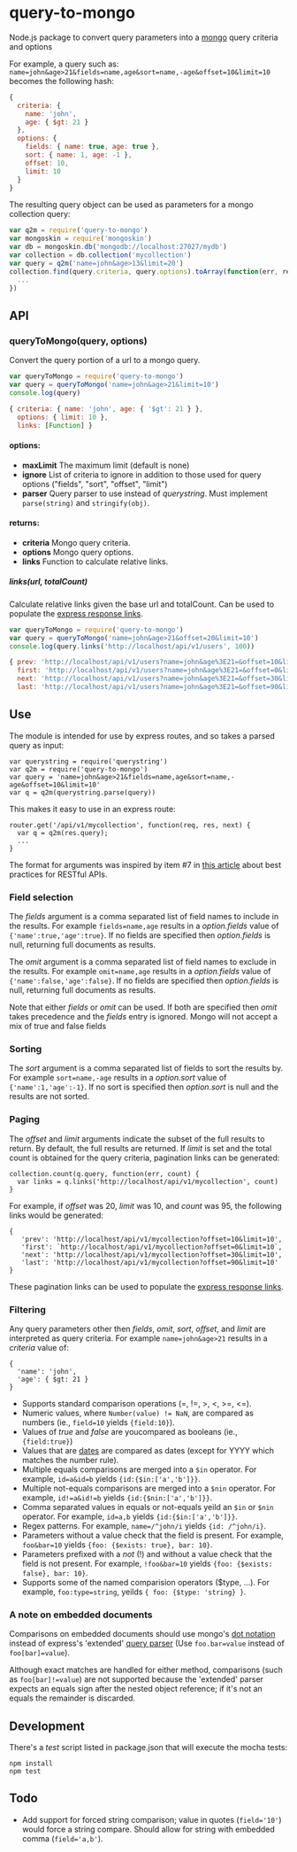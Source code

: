 # query-to-mongo
Node.js package to convert query parameters into a [mongo](https://www.mongodb.org) query criteria and options

For example, a query such as: `name=john&age>21&fields=name,age&sort=name,-age&offset=10&limit=10` becomes the following hash:
```javascript
{
  criteria: {
    name: 'john',
    age: { $gt: 21 }
  },
  options: {
    fields: { name: true, age: true },
    sort: { name: 1, age: -1 },
    offset: 10,
    limit: 10
  }
}
```
The resulting query object can be used as parameters for a mongo collection query:
```javascript
var q2m = require('query-to-mongo')
var mongoskin = require('mongoskin')
var db = mongoskin.db('mongodb://localhost:27027/mydb')
var collection = db.collection('mycollection')
var query = q2m('name=john&age>13&limit=20')
collection.find(query.criteria, query.options).toArray(function(err, results) {
  ...
})
```

## API
### queryToMongo(query, options)
Convert the query portion of a url to a mongo query.
```javascript
var queryToMongo = require('query-to-mongo')
var query = queryToMongo('name=john&age>21&limit=10')
console.log(query)
```
```javascript
{ criteria: { name: 'john', age: { '$gt': 21 } },
  options: { limit: 10 },
  links: [Function] }
```

#### options:
* **maxLimit** The maximum limit (default is none)
* **ignore** List of criteria to ignore in addition to those used for query options ("fields", "sort", "offset", "limit")
* **parser** Query parser to use instead of _querystring_. Must implement `parse(string)` and `stringify(obj)`.

#### returns:
* **criteria** Mongo query criteria.
* **options** Mongo query options.
* **links** Function to calculate relative links.

##### links(url, totalCount)
Calculate relative links given the base url and totalCount. Can be used to populate the [express response links](http://expressjs.com/4x/api.html#res.links).
```javascript
var queryToMongo = require('query-to-mongo')
var query = queryToMongo('name=john&age>21&offset=20&limit=10')
console.log(query.links('http://localhost/api/v1/users', 100))
```
```javascript
{ prev: 'http://localhost/api/v1/users?name=john&age%3E21=&offset=10&limit=10',
  first: 'http://localhost/api/v1/users?name=john&age%3E21=&offset=0&limit=10',
  next: 'http://localhost/api/v1/users?name=john&age%3E21=&offset=30&limit=10',
  last: 'http://localhost/api/v1/users?name=john&age%3E21=&offset=90&limit=10' }
```

## Use
The module is intended for use by express routes, and so takes a parsed query as input:
```
var querystring = require('querystring')
var q2m = require('query-to-mongo')
var query = 'name=john&age>21&fields=name,age&sort=name,-age&offset=10&limit=10'
var q = q2m(querystring.parse(query))
```
This makes it easy to use in an express route:
```
router.get('/api/v1/mycollection', function(req, res, next) {
  var q = q2m(res.query);
  ...
}
```

The format for arguments was inspired by item #7 in [this article](http://blog.mwaysolutions.com/2014/06/05/10-best-practices-for-better-restful-api/) about best practices for RESTful APIs.

### Field selection
The _fields_ argument is a comma separated list of field names to include in the results. For example `fields=name,age` results in a _option.fields_ value of `{'name':true,'age':true}`. If no fields are specified then _option.fields_ is null, returning full documents as results.

The _omit_ argument is a comma separated list of field names to exclude in the results. For example `omit=name,age` results in a _option.fields_ value of `{'name':false,'age':false}`. If no fields are specified then _option.fields_ is null, returning full documents as results.

Note that either _fields_ or _omit_ can be used.  If both are specified then _omit_ takes precedence and the _fields_ entry is ignored.  Mongo will not accept a mix of true and false fields
### Sorting
The _sort_ argument is a comma separated list of fields to sort the results by. For example `sort=name,-age` results in a _option.sort_ value of `{'name':1,'age':-1}`. If no sort is specified then _option.sort_ is null and the results are not sorted.

### Paging
The _offset_ and _limit_ arguments indicate the subset of the full results to return. By default, the full results are returned. If _limit_ is set and the total count is obtained for the query criteria, pagination links can be generated:
```
collection.count(q.query, function(err, count) {
  var links = q.links('http://localhost/api/v1/mycollection', count)
}
```
For example, if _offset_ was 20, _limit_ was 10, and _count_ was 95, the following links would be generated:
```
{
   'prev': 'http://localhost/api/v1/mycollection?offset=10&limit=10',
   'first': `http://localhost/api/v1/mycollection?offset=0&limit=10`,
   'next': 'http://localhost/api/v1/mycollection?offset=30&limit=10',
   'last': 'http://localhost/api/v1/mycollection?offset=90&limit=10'
}
```
These pagination links can be used to populate the [express response links](http://expressjs.com/4x/api.html#res.links).

### Filtering
Any query parameters other then _fields_, _omit_, _sort_, _offset_, and _limit_ are interpreted as query criteria. For example `name=john&age>21` results in a _criteria_ value of:
```
{
  'name': 'john',
  'age': { $gt: 21 }
}
```

* Supports standard comparison operations (=, !=, >, <, >=, <=).
* Numeric values, where `Number(value) != NaN`, are compared as numbers (ie., `field=10` yields `{field:10}`).
* Values of _true_ and _false_ are youcompared as booleans (ie., `{field:true}`)
* Values that are [dates](http://www.w3.org/TR/NOTE-datetime) are compared as dates (except for YYYY which matches the number rule).
* Multiple equals comparisons are merged into a `$in` operator. For example, `id=a&id=b` yields `{id:{$in:['a','b']}}`.
* Multiple not-equals comparisons are merged into a `$nin` operator. For example, `id!=a&id!=b` yields `{id:{$nin:['a','b']}}`.
* Comma separated values in equals or not-equals yeild an `$in` or `$nin` operator. For example, `id=a,b` yields `{id:{$in:['a','b']}}`.
* Regex patterns. For example, `name=/^john/i` yields `{id: /^john/i}`.
* Parameters without a value check that the field is present. For example, `foo&bar=10` yields `{foo: {$exists: true}, bar: 10}`.
* Parameters prefixed with a _not_ (!) and without a value check that the field is not present. For example, `!foo&bar=10` yields `{foo: {$exists: false}, bar: 10}`.
* Supports some of the named comparision operators ($type, ...).  For example, `foo:type=string`, yeilds `{ foo: {$type: 'string} }`.
### A note on embedded documents
Comparisons on embedded documents should use mongo's [dot notation](http://docs.mongodb.org/manual/reference/glossary/#term-dot-notation) instead of express's 'extended' [query parser](https://www.npmjs.com/package/qs) (Use `foo.bar=value` instead of `foo[bar]=value`).

Although exact matches are handled for either method, comparisons (such as `foo[bar]!=value`) are not supported because the 'extended' parser expects an equals sign after the nested object reference; if it's not an equals the remainder is discarded.

## Development
There's a *test* script listed in package.json that will execute the mocha tests:

```
npm install
npm test
```

## Todo
* Add support for forced string comparison; value in quotes (`field='10'`) would force a string compare. Should allow for string with embedded comma (`field='a,b'`).
